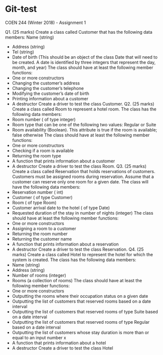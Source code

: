 # Git-test
COEN 244 (Winter 2018) - Assignment 1

Q1. (25 marks) Create a class called Customer that has the following data
members:
Name (string)
- Address (string)
- Tel (string)
- Date of birth (This should be an object of the class Date that will need to
be created. A date is identified by three integers that represent the day,
month, and year)
The class should have at least the following member functions:
- One or more constructors
- Changing the customer’s address
- Changing the customer’s telephone
- Modifying the customer’s date of birth
- Printing information about a customer
- A destructor
Create a driver to test the class Customer.
Q2. (25 marks) Create a class called Room to represent a hotel room. The class has
the following data members:
- Room number ( of type integer)
- Room type that can be one of the following two values: Regular or Suite
- Room availability (Boolean). This attribute is true if the room is available;
false otherwise
The class should have at least the following member functions:
- One or more constructors
- Checking if a room is available
- Returning the room type
- A function that prints information about a customer
- A destructor
Create a driver to test the class Room.
Q3. (25 marks) Create a class called Reservation that holds reservations of
customers. Customers must be assigned rooms during reservation. Assume that a
customer can reserve only one room for a given date. The class will have the
following data members:
- Reservation number ( int)
- Customer ( of type Customer)
- Room ( of type Room)
- Customer arrival date to the hotel ( of type Date)
- Requested duration of the stay in number of nights (integer)
The class should have at least the following member functions:
- One or more constructors
- Assigning a room to a customer
- Returning the room number
- Returning the customer name
- A function that prints information about a reservation
- A destructor
Create a driver to test the class Reservation.
Q4. (25 marks) Create a class called Hotel to represent the hotel for which the
system is created. The class has the following data members:
- Name (string)
- Address (string)
- Number of rooms (integer)
- Rooms (a collection of rooms)
The class should have at least the following member functions:
- One or more constructors
- Outputting the rooms where their occupation status on a given date
- Outputting the list of customers that reserved rooms based on a date
interval
- Outputting the list of customers that reserved rooms of type Suite based
on a date interval
- Outputting the list of customers that reserved rooms of type Regular
based on a date interval
- Outputting the list of customers whose stay duration is more than or
equal to an input number x
- A function that prints information about a hotel
- A destructor
Create a driver to test the class Hotel
